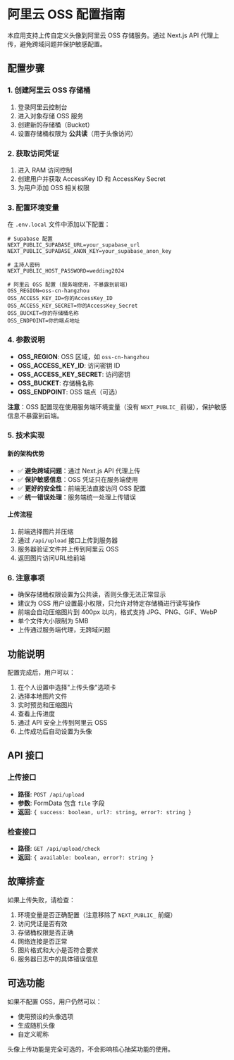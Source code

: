 # 阿里云 OSS 配置指南

本应用支持上传自定义头像到阿里云 OSS 存储服务。通过 Next.js API 代理上传，避免跨域问题并保护敏感配置。

## 配置步骤

### 1. 创建阿里云 OSS 存储桶

1. 登录阿里云控制台
2. 进入对象存储 OSS 服务
3. 创建新的存储桶（Bucket）
4. 设置存储桶权限为 **公共读**（用于头像访问）

### 2. 获取访问凭证

1. 进入 RAM 访问控制
2. 创建用户并获取 AccessKey ID 和 AccessKey Secret
3. 为用户添加 OSS 相关权限

### 3. 配置环境变量

在 `.env.local` 文件中添加以下配置：

```env
# Supabase 配置
NEXT_PUBLIC_SUPABASE_URL=your_supabase_url
NEXT_PUBLIC_SUPABASE_ANON_KEY=your_supabase_anon_key

# 主持人密码
NEXT_PUBLIC_HOST_PASSWORD=wedding2024

# 阿里云 OSS 配置 (服务端使用，不暴露到前端)
OSS_REGION=oss-cn-hangzhou
OSS_ACCESS_KEY_ID=你的AccessKey_ID
OSS_ACCESS_KEY_SECRET=你的AccessKey_Secret
OSS_BUCKET=你的存储桶名称
OSS_ENDPOINT=你的端点地址
```

### 4. 参数说明

- **OSS_REGION**: OSS 区域，如 `oss-cn-hangzhou`
- **OSS_ACCESS_KEY_ID**: 访问密钥 ID
- **OSS_ACCESS_KEY_SECRET**: 访问密钥
- **OSS_BUCKET**: 存储桶名称
- **OSS_ENDPOINT**: OSS 端点（可选）

**注意**：OSS 配置现在使用服务端环境变量（没有 `NEXT_PUBLIC_` 前缀），保护敏感信息不暴露到前端。

### 5. 技术实现

#### 新的架构优势
- ✅ **避免跨域问题**：通过 Next.js API 代理上传
- ✅ **保护敏感信息**：OSS 凭证只在服务端使用
- ✅ **更好的安全性**：前端无法直接访问 OSS 配置
- ✅ **统一错误处理**：服务端统一处理上传错误

#### 上传流程
1. 前端选择图片并压缩
2. 通过 `/api/upload` 接口上传到服务器
3. 服务器验证文件并上传到阿里云 OSS
4. 返回图片访问URL给前端

### 6. 注意事项

- 确保存储桶权限设置为公共读，否则头像无法正常显示
- 建议为 OSS 用户设置最小权限，只允许对特定存储桶进行读写操作
- 前端会自动压缩图片到 400px 以内，格式支持 JPG、PNG、GIF、WebP
- 单个文件大小限制为 5MB
- 上传通过服务端代理，无跨域问题

## 功能说明

配置完成后，用户可以：

1. 在个人设置中选择"上传头像"选项卡
2. 选择本地图片文件
3. 实时预览和压缩图片
4. 查看上传进度
5. 通过 API 安全上传到阿里云 OSS
6. 上传成功后自动设置为头像

## API 接口

### 上传接口
- **路径**: `POST /api/upload`
- **参数**: FormData 包含 `file` 字段
- **返回**: `{ success: boolean, url?: string, error?: string }`

### 检查接口  
- **路径**: `GET /api/upload/check`
- **返回**: `{ available: boolean, error?: string }`

## 故障排查

如果上传失败，请检查：

1. 环境变量是否正确配置（注意移除了 `NEXT_PUBLIC_` 前缀）
2. 访问凭证是否有效
3. 存储桶权限是否正确
4. 网络连接是否正常
5. 图片格式和大小是否符合要求
6. 服务器日志中的具体错误信息

## 可选功能

如果不配置 OSS，用户仍然可以：

- 使用预设的头像选项
- 生成随机头像
- 自定义昵称

头像上传功能是完全可选的，不会影响核心抽奖功能的使用。 